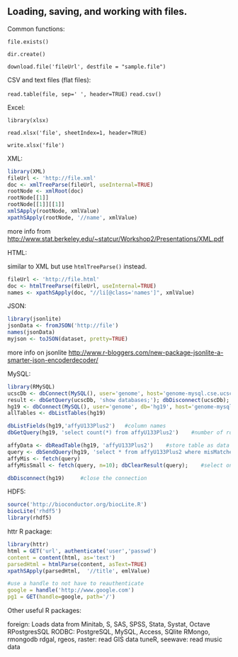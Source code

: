 ## Loading, saving, and working with files.

Common functions:

`file.exists()`

`dir.create()`

`download.file('fileUrl', destfile = "sample.file")`

CSV and text files (flat files):

`read.table(file, sep=' ', header=TRUE)`
`read.csv()`

Excel:

`library(xlsx)`

`read.xlsx('file', sheetIndex=1, header=TRUE)`

`write.xlsx('file')`

XML:

```R
library(XML)
fileUrl <- 'http://file.xml'
doc <- xmlTreeParse(fileUrl, useInternal=TRUE)
rootNode <- xmlRoot(doc)
rootNode[[1]]
rootNode[[1]][[1]]
xmlSApply(rootNode, xmlValue)
xpathSApply(rootNode, '//name', xmlValue)
```

more info from http://www.stat.berkeley.edu/~statcur/Workshop2/Presentations/XML.pdf

HTML:

similar to XML but use `htmlTreeParse()` instead.

```R
fileUrl <- 'http://file.html'
doc <- htmlTreeParse(fileUrl, useInternal=TRUE)
names <- xpathSApply(doc, "//li[@class='names']", xmlValue)
```

JSON:

```R
library(jsonlite)
jsonData <- fromJSON('http://file')
names(jsonData)
myjson <- toJSON(dataset, pretty=TRUE)
```

more info on jsonlite http://www.r-bloggers.com/new-package-jsonlite-a-smarter-json-encoderdecoder/
 
MySQL:

```R
library(RMySQL)
ucscDb <- dbConnect(MySQL(), user='genome', host='genome-mysql.cse.ucsc.edu')
result <- dbGetQuery(ucscDb, 'show databases;'); dbDisconnect(ucscDb);  #list databases (show databases; is a MySQL command)
hg19 <- dbConnect(MySQL(), user='genome', db='hg19', host='genome-mysql.cse.ucsc.edu')  #pick database
allTables <- dbListTables(hg19)

dbListFields(hg19,'affyU133Plus2')   #column names
dbGetQuery(hg19, 'select count(*) from affyU133Plus2')    #number of rows

affyData <- dbReadTable(hg19, 'affyU133Plus2')    #store table as data frame
query <- dbSendQuery(hg19, 'select * from affyU133Plus2 where misMatches between 1 and 3')
affyMis <- fetch(query)
affyMisSmall <- fetch(query, n=10); dbClearResult(query);    #select only the first ten rows

dbDisconnect(hg19)     #close the connection

```

HDF5:

```R
source('http://bioconductor.org/biocLite.R')
biocLite('rhdf5')
library(rhdf5)
```

httr R package:

```R
library(httr)
html = GET('url', authenticate('user','passwd')
content = content(html, as='text')
parsedHtml = htmlParse(content, asText=TRUE)
xpathSApply(parsedHtml,  '//title', emlValue)

#use a handle to not have to reauthenticate
google = handle('http://www.google.com')
pg1 = GET(handle=google, path='/')
```

Other useful R packages:

foreign: Loads data from Minitab, S, SAS, SPSS, Stata, Systat, Octave
RPostgresSQL
RODBC: PostgreSQL, MySQL, Access, SQlite
RMongo, rmongodb
rdgal, rgeos, raster: read GIS data
tuneR, seewave: read music data
